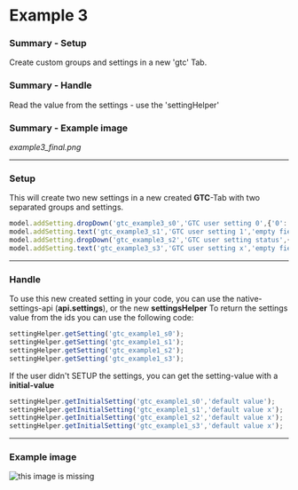 Example 3
=====================

### Summary - Setup ###
Create custom groups and settings in a new 'gtc' Tab.

### Summary - Handle ###
Read the value from the settings - use the 'settingHelper'

### Summary - Example image ###
_example3_final.png_

***************************************************************************************************************************************************
### Setup ###

This will create two new settings in a new created **GTC**-Tab with two separated groups and settings.

```javascript
model.addSetting.dropDown('gtc_example3_s0','GTC user setting 0',{'0':'OFF','1':'ON'},0,'gtc','GTC user settings');
model.addSetting.text('gtc_example3_s1','GTC user setting 1','empty field value','gtc','GTC user settings');
model.addSetting.dropDown('gtc_example3_s2','GTC user setting status',{'0':'OFF','1':'ON'},0,'gtc','GTC general settings');
model.addSetting.text('gtc_example3_s3','GTC user setting x','empty field value','gtc','GTC general settings');
```

***************************************************************************************************************************************************
### Handle ###

To use this new created setting in your code, you can use the native-settings-api (**api.settings**), or the new **settingsHelper**
To return the settings value from the ids you can use the following code:

```javascript
settingHelper.getSetting('gtc_example1_s0');
settingHelper.getSetting('gtc_example1_s1');
settingHelper.getSetting('gtc_example1_s2');
settingHelper.getSetting('gtc_example1_s3');
```

If the user didn't SETUP the settings, you can get the setting-value with a **initial-value**
```javascript
settingHelper.getInitialSetting('gtc_example1_s0','default value');
settingHelper.getInitialSetting('gtc_example1_s1','default value x');
settingHelper.getInitialSetting('gtc_example1_s2','default value x');
settingHelper.getInitialSetting('gtc_example1_s3','default value x');
```

***************************************************************************************************************************************************
### Example image ###
![this image is missing](https://github.com/pamods/mods-gtc/blob/master/gtcSettingsManager/examples/example1/example3_final.png "UI settings example 3")